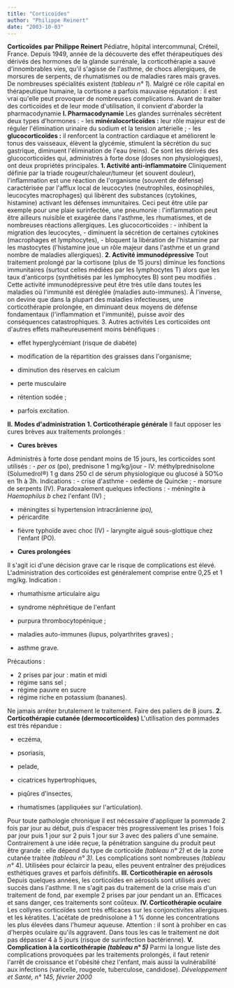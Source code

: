 ```yaml
---
title: "Corticoïdes"
author: "Philippe Reinert"
date: "2003-10-03"
---
```


**Corticoïdes** **par Philippe Reinert** Pédiatre, hôpital intercommunal, Créteil, France. Depuis 1949, année de la découverte des effet thérapeutiques des dérivés des hormones de la glande surrénale, la corticothérapie a sauvé d'innombrables vies, qu'il s'agisse de l'asthme, de chocs allergiques, de morsures de serpents, de rhumatismes ou de maladies rares mais graves. De nombreuses spécialités existent _(tableau n° 1_). Malgré ce rôle capital en thérapeutique humaine, la cortisone a parfois mauvaise réputation : il est vrai qu'elle peut provoquer de nombreuses complications. Avant de traiter des corticoïdes et de leur mode d'utilisation, il convient d'aborder la pharmacodynamie **I. Pharmacodynamie** Les glandes surrénales sécrètent deux types d'hormones : - les **minéralocorticoïdes :** leur rôle majeur est de réguler l'élimination urinaire du sodium et la tension artérielle ; - les **glucocorticoïdes :** il renforcent la contraction cardiaque et améliorent le tonus des vaisseaux, élèvent la glycémie, stimulent la sécrétion du suc gastrique, diminuent l'élimination de l'eau (reins). Ce sont les dérivés des glucocorticoïdes qui, administrés à forte dose (doses non physiologiques), ont deux propriétés principales. **1. Activité anti-inflammatoire** Cliniquement définie par la triade rougeur/chaleur/tumeur (et souvent douleur), l'inflammation est une réaction de l'organisme (souvent de défense) caractérisée par l'afflux local de leucocytes (neutrophiles, éosinophiles, leucocytes macrophages) qui libèrent des substances (cytokines, histamine) activant les défenses immunitaires. Ceci peut être utile par exemple pour une plaie surinfectée, une pneumonie : l'inflammation peut être ailleurs nuisible et exagérée dans l'asthme, les rhumatismes, et de nombreuses réactions allergiques. Les glucocorticoïdes : - inhibent la migration des leucocytes, - diminuent la sécrétion de certaines cytokines (macrophages et lymphocytes), - bloquent la libération de l'histamine par les mastocytes (l'histamine joue un rôle majeur dans l'asthme et un grand nombre de maladies allergiques). **2. Activité immunodépressive** Tout traitement prolongé par la cortisone (plus de 15 jours) diminue les fonctions immunitaires (surtout celles médiées par les lymphocytes T) alors que les taux d'anticorps (synthétisés par les lymphocytes B) sont peu modifiés . Cette activité immunodépressive peut être très utile dans toutes les maladies où l'immunité est déréglée (maladies auto-immunes). À l'inverse, on devine que dans la plupart des maladies infectieuses, une corticothérapie prolongée, en diminuant deux moyens de défense fondamentaux (l'inflammation et l'immunité), puisse avoir des conséquences catastrophiques. 3. Autres activités Les corticoïdes ont d'autres effets malheureusement moins bénéfiques :

*   effet hyperglycémiant (risque de diabète)

*   modification de la répartition des graisses dans l'organisme;

*   diminution des réserves en calcium

*   perte musculaire

*   rétention sodée ;

*   parfois excitation.

**Il.** **Modes d'administration** **1. Corticothérapie générale** Il faut opposer les cures brèves aux traitements prolongés :

*   **Cures brèves**

Administrés à forte dose pendant moins de 15 jours, les corticoïdes sont utilisés : _- per os_ (po), prednisone 1 mg/kg/jour - IV: méthylprednisolone (Solumedrol®) 1 g dans 250 cl de sérum physiologique ou glucosé à 5O%o en 1h à 3h. Indications : - crise d'asthme - oedème de Quincke ; - morsure de serpents (IV). Paradoxalement quelques infections : - méningite à _Haemophilus b_ chez l'enfant (IV) ;

*   méningites si hypertension intracrânienne _ipo),_
*   péricardite

- fièvre typhoïde avec choc (IV) - laryngite aiguë sous-glottique chez l'enfant (PO).

*   **Cures prolongées**

Il s'agit ici d'une décision grave car le risque de complications est élevé. L'administration des corticoïdes est généralement comprise entre 0,25 et 1 mg/kg. Indication :

*   rhumathisme articulaire aigu

*   syndrome néphrétique de l'enfant

*   purpura thrombocytopénique ;

*   maladies auto-immunes (lupus, polyarthrites graves) ;

*   asthme grave.

Précautions :

*   2 prises par jour : matin et midi
*   régime sans sel ;
*   régime pauvre en sucre
*   régime riche en potassium (bananes).

Ne jamais arrêter brutalement le traitement. Faire des paliers de 8 jours. **2. Corticothérapie cutanée (dermocorticoïdes)** L'utilisation des pommades est très répandue :

*   eczéma,

*   psoriasis,

*   pelade,

*   cicatrices hypertrophiques,

*   piqûres d'insectes,

*   rhumatismes (appliquées sur l'articulation).

Pour toute pathologie chronique il est nécessaire d'appliquer la pommade 2 fois par jour au début, puis d'espacer très progressivement les prises 1 fois par jour puis 1 jour sur 2 puis 1 jour sur 3 avec des paliers d'une semaine. Contrairement à une idée reçue, la pénétration sanguine du produit peut être grande : elle dépend du type de corticoïde _(tableau n° 2)_ et de la zone cutanée traitée _(tableau n° 3)._ Les complications sont nombreuses _(tableau n°_ 4). Utilisées pour éclaircir la peau, elles peuvent entraîner des préjudices esthétiques graves et parfois définitifs. **III. Corticothérapie en aérosols** Depuis quelques années, les corticoïdes en aérosols sont utilisés avec succès dans l'asthme. Il ne s'agit pas du traitement de la crise mais d'un traitement de fond, par exemple 2 prises par jour pendant un an. Efficaces et sans danger, ces traitements sont coûteux. **IV. Corticothérapie oculaire** Les collyres corticoïdes sont très efficaces sur les conjonctivites allergiques et les kératites. L'acétate de prednisolone à 1 % donne les concentrations les plus élevées dans l'humeur aqueuse. Attention : il sont à prohiber en cas d'herpès oculaire qu'ils aggravent. Dans tous les cas le traitement ne doit pas dépasser 4 à 5 jours (risque de surinfection bactérienne). **V. Complication à la corticothérapie _(tableau n° 5)_** Parmi la longue liste des complications provoquées par les traitements prolongés, il faut retenir l'arrêt de croissance et l'obésité chez l'enfant, mais aussi la vulnérabilité aux infections (varicelle, rougeole, tuberculose, candidose). _Développement et Santé, n° 145, février 2000_